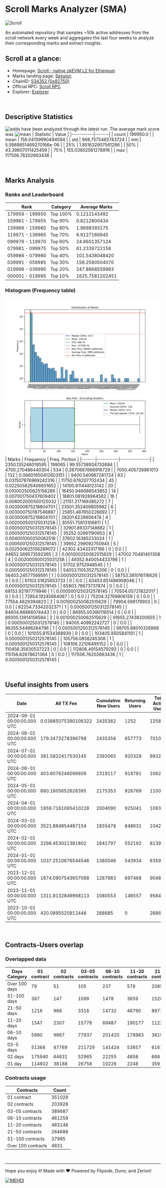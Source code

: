 # Scroll Marks Analyzer (SMA)

![Scroll](https://chain-icons.s3.amazonaws.com/scroll.png)

An automated repository that samples ~50k active addresses from the scroll network every week and aggregates the last four weeks to analyze their corresponding marks and extract insights.

## Scroll at a glance:

* Homepage: [Scroll - native zkEVM L2 for Ethereum](https://scroll.io/)
* Marks landing page: [Session](https://scroll.io/sessions)
* ChainID: [534352 (0x82750)](https://chainlist.org/?search=scroll)
* Official RPC: [Scroll RPC](https://rpc.scroll.io)
* Explorer: [Explorer](https://scrollscan.com)

<br>

## Descriptive Statistics
![adds](https://img.shields.io/badge/199950-addresses-yellow) have been analyzed through the latest run.
The average mark score was ![mean](https://img.shields.io/badge/~-156-yellow)
| Statistic | Value |
|-----------|-------|
| count | 199950.0 |
| mean | 156.04159990494594 |
| std | 968.7575465743724 |
| min | 5.5988851469270166e-06 |
| 25% | 1.851632907561286 |
| 50% | 43.39807011425459 |
| 75% | 155.03602561278916 |
| max | 117506.76202663436 |


<br>

## Marks Analysis
### Ranks and Leaderboard
| Rank | Category | Average Marks |
|------|----------|---------------|
| 179956 - 199950 | Top 100% | 0.1212143492 |
| 159961 - 179955 | Top 90% | 0.6212800434 |
| 139966 - 159960 | Top 80% | 1.9698393175 |
| 119971 - 139965 | Top 70% | 6.9127166945 |
| 099976 - 119970 | Top 60% | 24.9601357124 |
| 079981 - 099975 | Top 50% | 61.2339722158 |
| 059986 - 079980 | Top 40% | 101.5438048420 |
| 039991 - 059985 | Top 30% | 156.2580504070 |
| 019996 - 039990 | Top 20% | 247.8668559983 |
| 000001 - 019995 | Top 10% | 1625.7581202451 |


### Histogram (Frequency table)
![histogram](./assets/Histogram.jpeg)
![histogram](./assets/Box.jpeg)
| Marks | Frequency | Freq. Portion |
|-------|-----------|---------------|
| 2350.135246019595 | 199065 | 99.55738934733684 |
| 4700.270486440304 | 534 | 0.2670667666916729 |
| 7050.405726861013 | 132 | 0.06601650412603151 |
| 9400.540967281724 | 63 | 0.031507876969242316 |
| 11750.676207702434 | 45 | 0.022505626406601652 |
| 14100.811448123142 | 20 | 0.010002500625156289 |
| 16450.946688543852 | 14 | 0.007001750437609402 |
| 18801.081928964562 | 16 | 0.008002000500125032 |
| 21151.217169385272 | 7 | 0.003500875218804701 |
| 23501.352409805982 | 6 | 0.003000750187546887 |
| 25851.487650226692 | 7 | 0.003500875218804701 |
| 28201.6228906474 | 4 | 0.002000500125031258 |
| 30551.75813106811 | 1 | 0.0005001250312578145 |
| 32901.89337148882 | 1 | 0.0005001250312578145 |
| 35252.02861190953 | 8 | 0.004001000250062516 |
| 37602.16385233024 | 1 | 0.0005001250312578145 |
| 39952.299092750945 | 5 | 0.002500625156289072 |
| 42302.43433317166 | 0 | 0.0 |
| 44652.569573592365 | 2 | 0.001000250062515629 |
| 47002.70481401308 | 4 | 0.002000500125031258 |
| 49352.840054433786 | 1 | 0.0005001250312578145 |
| 51702.9752948545 | 1 | 0.0005001250312578145 |
| 54053.110535275206 | 0 | 0.0 |
| 56403.24577569591 | 1 | 0.0005001250312578145 |
| 58753.381016116626 | 0 | 0.0 |
| 61103.51625653733 | 0 | 0.0 |
| 63453.651496958046 | 1 | 0.0005001250312578145 |
| 65803.78673737874 | 0 | 0.0 |
| 68153.92197779946 | 1 | 0.0005001250312578145 |
| 70504.05721822017 | 0 | 0.0 |
| 72854.19245864087 | 0 | 0.0 |
| 75204.32769906159 | 0 | 0.0 |
| 77554.4629394823 | 2 | 0.001000250062515629 |
| 79904.598179903 | 0 | 0.0 |
| 82254.73342032371 | 1 | 0.0005001250312578145 |
| 84604.86866074443 | 0 | 0.0 |
| 86955.00390116514 | 0 | 0.0 |
| 89305.13914158584 | 2 | 0.001000250062515629 |
| 91655.27438200655 | 1 | 0.0005001250312578145 |
| 94005.40962242727 | 0 | 0.0 |
| 96355.54486284796 | 1 | 0.0005001250312578145 |
| 98705.68010326868 | 0 | 0.0 |
| 101055.81534368939 | 0 | 0.0 |
| 103405.9505841101 | 1 | 0.0005001250312578145 |
| 105756.0858245308 | 1 | 0.0005001250312578145 |
| 108106.22106495152 | 0 | 0.0 |
| 110456.35630537223 | 0 | 0.0 |
| 112806.49154579293 | 0 | 0.0 |
| 115156.62678621364 | 0 | 0.0 |
| 117506.76202663436 | 1 | 0.0005001250312578145 |


<br>

## Useful insights from users
| Date | All TX Fee | Cumulative New Users | Returning Users | Total Active Users | Total New Users | TXs |
|------|------------|----------------------|-----------------|--------------------|-----------------|-----|
| 2024-09-01 00:00:00.000 UTC | 0.03885075390106322 | 2435362 | 1252 | 1258 | 6 | 3424 |
| 2024-08-01 00:00:00.000 UTC | 179.3473278396798 | 2435356 | 657773 | 701064 | 43291 | 8644875 |
| 2024-07-01 00:00:00.000 UTC | 381.5822417530145 | 2392065 | 920328 | 993276 | 72948 | 10253423 |
| 2024-06-01 00:00:00.000 UTC | 403.6076246096606 | 2319117 | 918781 | 1062545 | 143764 | 9628384 |
| 2024-05-01 00:00:00.000 UTC | 680.1605652626395 | 2175353 | 928769 | 1100032 | 171263 | 10995938 |
| 2024-04-01 00:00:00.000 UTC | 1959.7161085410228 | 2004090 | 925041 | 1093653 | 168612 | 8821687 |
| 2024-03-01 00:00:00.000 UTC | 3521.884854487154 | 1835478 | 848631 | 1042312 | 193681 | 10061465 |
| 2024-02-01 00:00:00.000 UTC | 2296.453021381802 | 1641797 | 552192 | 813943 | 261751 | 7176974 |
| 2024-01-01 00:00:00.000 UTC | 1037.2510676544546 | 1380046 | 543934 | 635997 | 92063 | 4857519 |
| 2023-12-01 00:00:00.000 UTC | 1674.0907543657088 | 1287983 | 697468 | 904898 | 207430 | 4337003 |
| 2023-11-01 00:00:00.000 UTC | 1311.8132849968113 | 1080553 | 146557 | 958425 | 811868 | 4189842 |
| 2023-10-01 00:00:00.000 UTC | 420.0895520912446 | 268685 | 0 | 268685 | 268685 | 1798417 |


<br>

## Contracts-Users overlap

### Overlapped data
| Days Category | 01 contract | 02 contracts | 03-05 contracts | 06-10 contracts | 11-20 contracts | 21-50 contracts | 51-100 contracts | Over 100 contracts | Sum   |
|---------------|-------------|--------------|-----------------|-----------------|-----------------|-----------------|------------------|--------------------|-------|
| Over 100 days | 79 | 51 | 105 | 237 | 576 | 2085 | 4155 | 2295 | 9583 |
| 51-100 days | 387 | 147 | 1099 | 1478 | 3659 | 15280 | 12404 | 1785 | 36239 |
| 21-50 days | 1216 | 968 | 3316 | 14732 | 48790 | 89714 | 15799 | 698 | 175233 |
| 11-20 days | 1547 | 2307 | 15778 | 69487 | 190177 | 112221 | 4264 | 39 | 395820 |
| 06-10 days | 5890 | 9867 | 77937 | 201420 | 178983 | 38194 | 1198 | 1 | 513490 |
| 03-5 days | 51368 | 87769 | 211729 | 141424 | 53857 | 6167 | 125 | 0 | 552439 |
| 02 days | 175940 | 64631 | 52965 | 22255 | 4858 | 668 | 28 | 0 | 321345 |
| 01 day | 114602 | 38188 | 26758 | 10226 | 2248 | 359 | 12 | 13 | 192406 |

### Contracts usage
| Contracts          | Count   |
|--------------------|---------|
| 01 contract | 351029 |
| 02 contracts | 203928 |
| 03-05 contracts | 389687 |
| 06-10 contracts | 461259 |
| 11-20 contracts | 483148 |
| 21-50 contracts | 264688 |
| 51-100 contracts | 37985 |
| Over 100 contracts | 4831 |


<br>

---
Hope you enjoy it!
Made with ❤️ Powered by Flipside, Dune, and Zerion!

[![MEHDI](https://img.shields.io/badge/M%CE%9EHDI-Zerion-darkblue)](https://flipsidecrypto.xyz/efer/)